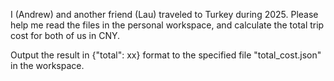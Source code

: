 I (Andrew) and another friend (Lau) traveled to Turkey during 2025. Please help me read the files in the personal workspace, and calculate the total trip cost for both of us in CNY. 

Output the result in {"total": xx} format to the specified file "total_cost.json" in the workspace.